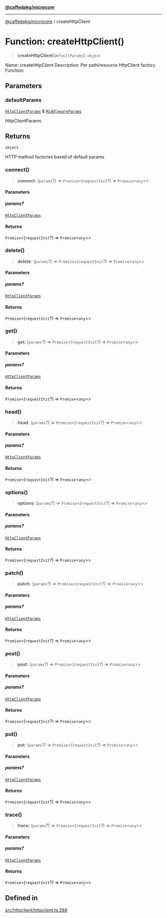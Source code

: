 [**@caffedpkg/microcore**](../README.md)

***

[@caffedpkg/microcore](../globals.md) / createHttpClient

# Function: createHttpClient()

> **createHttpClient**(`defaultParams`): `object`

Name: createHttpClient
Description: Per path/resource HttpClient factory
Function:

## Parameters

### defaultParams

[`HttpClientParams`](../type-aliases/HttpClientParams.md) & [`MiddlewareParams`](../type-aliases/MiddlewareParams.md)

HttpClientParams

## Returns

`object`

HTTP method factories based of default params

### connect()

> **connect**: (`params`?) => `Promise`\<(`requestInit`?) => `Promise`\<`any`\>\>

#### Parameters

##### params?

[`HttpClientParams`](../type-aliases/HttpClientParams.md)

#### Returns

`Promise`\<(`requestInit`?) => `Promise`\<`any`\>\>

### delete()

> **delete**: (`params`?) => `Promise`\<(`requestInit`?) => `Promise`\<`any`\>\>

#### Parameters

##### params?

[`HttpClientParams`](../type-aliases/HttpClientParams.md)

#### Returns

`Promise`\<(`requestInit`?) => `Promise`\<`any`\>\>

### get()

> **get**: (`params`?) => `Promise`\<(`requestInit`?) => `Promise`\<`any`\>\>

#### Parameters

##### params?

[`HttpClientParams`](../type-aliases/HttpClientParams.md)

#### Returns

`Promise`\<(`requestInit`?) => `Promise`\<`any`\>\>

### head()

> **head**: (`params`?) => `Promise`\<(`requestInit`?) => `Promise`\<`any`\>\>

#### Parameters

##### params?

[`HttpClientParams`](../type-aliases/HttpClientParams.md)

#### Returns

`Promise`\<(`requestInit`?) => `Promise`\<`any`\>\>

### options()

> **options**: (`params`?) => `Promise`\<(`requestInit`?) => `Promise`\<`any`\>\>

#### Parameters

##### params?

[`HttpClientParams`](../type-aliases/HttpClientParams.md)

#### Returns

`Promise`\<(`requestInit`?) => `Promise`\<`any`\>\>

### patch()

> **patch**: (`params`?) => `Promise`\<(`requestInit`?) => `Promise`\<`any`\>\>

#### Parameters

##### params?

[`HttpClientParams`](../type-aliases/HttpClientParams.md)

#### Returns

`Promise`\<(`requestInit`?) => `Promise`\<`any`\>\>

### post()

> **post**: (`params`?) => `Promise`\<(`requestInit`?) => `Promise`\<`any`\>\>

#### Parameters

##### params?

[`HttpClientParams`](../type-aliases/HttpClientParams.md)

#### Returns

`Promise`\<(`requestInit`?) => `Promise`\<`any`\>\>

### put()

> **put**: (`params`?) => `Promise`\<(`requestInit`?) => `Promise`\<`any`\>\>

#### Parameters

##### params?

[`HttpClientParams`](../type-aliases/HttpClientParams.md)

#### Returns

`Promise`\<(`requestInit`?) => `Promise`\<`any`\>\>

### trace()

> **trace**: (`params`?) => `Promise`\<(`requestInit`?) => `Promise`\<`any`\>\>

#### Parameters

##### params?

[`HttpClientParams`](../type-aliases/HttpClientParams.md)

#### Returns

`Promise`\<(`requestInit`?) => `Promise`\<`any`\>\>

## Defined in

[src/httpclient/httpclient.ts:288](https://github.com/caffed/microcore/blob/3444f5042af4893783a848f270124aa74f8db032/src/httpclient/httpclient.ts#L288)

